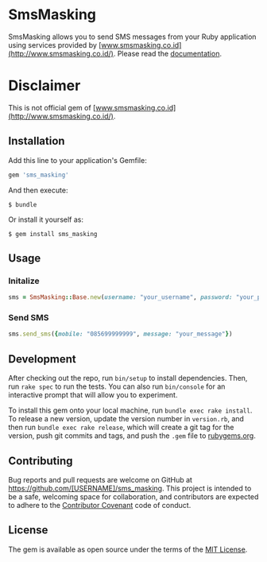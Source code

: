 # SmsMasking

SmsMasking allows you to send SMS messages from your Ruby application using services provided by [www.smsmasking.co.id](http://www.smsmasking.co.id/). Please read the [documentation](http://send.smsmasking.co.id:8080/Web2SMS/contentView.aspx?contentID=API001).

# Disclaimer

This is not official gem of [www.smsmasking.co.id](http://www.smsmasking.co.id/).

## Installation

Add this line to your application's Gemfile:

```ruby
gem 'sms_masking'
```

And then execute:

    $ bundle

Or install it yourself as:

    $ gem install sms_masking

## Usage

### Initalize

```ruby
sms = SmsMasking::Base.new(username: "your_username", password: "your_password")
```

### Send SMS
```ruby
sms.send_sms({mobile: "085699999999", message: "your_message"})
```

## Development

After checking out the repo, run `bin/setup` to install dependencies. Then, run `rake spec` to run the tests. You can also run `bin/console` for an interactive prompt that will allow you to experiment.

To install this gem onto your local machine, run `bundle exec rake install`. To release a new version, update the version number in `version.rb`, and then run `bundle exec rake release`, which will create a git tag for the version, push git commits and tags, and push the `.gem` file to [rubygems.org](https://rubygems.org).

## Contributing

Bug reports and pull requests are welcome on GitHub at https://github.com/[USERNAME]/sms_masking. This project is intended to be a safe, welcoming space for collaboration, and contributors are expected to adhere to the [Contributor Covenant](http://contributor-covenant.org) code of conduct.


## License

The gem is available as open source under the terms of the [MIT License](http://opensource.org/licenses/MIT).

